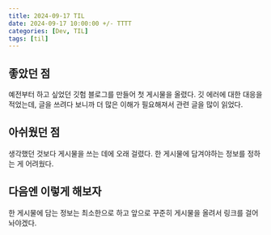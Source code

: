 ```yaml
---
title: 2024-09-17 TIL
date: 2024-09-17 10:00:00 +/- TTTT
categories: [Dev, TIL]
tags: [til]
---
```


## 좋았던 점
예전부터 하고 싶었던 깃험 블로그를 만들어 첫 게시물을 올렸다. 
깃 에러에 대한 대응을 적었는데, 글을 쓰려다 보니까 더 많은 이해가 필요해져서 관련 글을 많이 읽었다.


## 아쉬웠던 점
생각했던 것보다 게시물을 쓰는 데에 오래 걸렸다. 
한 게시물에 담겨야하는 정보를 정하는 게 어려웠다.


## 다음엔 이렇게 해보자
한 게시물에 담는 정보는 최소한으로 하고 앞으로 꾸준히 게시물을 올려서 링크를 걸어놔야겠다.
